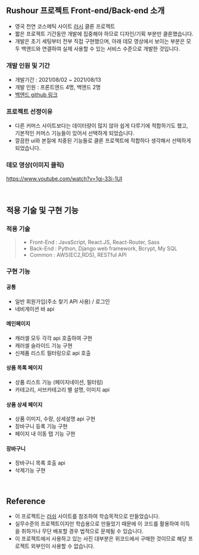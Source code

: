 ## Rushour 프로젝트 Front-end/Back-end 소개
- 영국 천연 코스메틱 사이트 [러시](https://www.lush.co.kr/) 클론 프로젝트
- 짧은 프로젝트 기간동안 개발에 집중해야 하므로 디자인/기획 부분만 클론했습니다.
- 개발은 초기 세팅부터 전부 직접 구현했으며, 아래 데모 영상에서 보이는 부분은 모두 백앤드와 연결하여 실제 사용할 수 있는 서비스 수준으로 개발한 것입니다.

### 개발 인원 및 기간
- 개발기간 : 2021/08/02 ~ 2021/08/13
- 개발 인원 : 프론트엔드 4명, 백엔드 2명
- [백엔드 github 링크](https://github.com/wecode-bootcamp-korea/23-1st-RushOur-backend)

### 프로젝트 선정이유
- 다른 커머스 사이트보다는 데이터량이 많지 않아 쉽게 다루기에 적합하기도 했고, 기본적인 커머스 기능들이 있어서 선택하게 되었습니다.
- 깔끔한 ui와 본질에 치중된 기능들로 클론 프로젝트에 적합하다 생각해서 선택하게 되었습니다.

### 데모 영상(이미지 클릭)
https://www.youtube.com/watch?v=1gj-33i-1UI

<br>

## 적용 기술 및 구현 기능
### 적용 기술
> - Front-End : JavaScript, React.JS, React-Router, Sass
> - Back-End : Python, Django web framework, Bcrypt, My SQL
> - Common : AWS(EC2,RDS), RESTful API
### 구현 기능
#### 공통
- 일반 회원가입(주소 찾기 API 사용) / 로그인
- 네비게이션 바 api
#### 메인페이지
- 캐러셀 모두 각각 api 호출하여 구현
- 캐러셀 슬라이드 기능 구현
- 신제품 리스트 필터링으로 api 호출
#### 상품 목록 페이지
- 상품 리스트 기능 (페이지네이션, 필터링)
- 카테고리, 서브카테고리 별 설명, 이미지 api
#### 상품 상세 페이지
- 상품 이미지, 수량, 상세설명 api 구현
- 장바구니 등록 기능 구현
- 페이지 내 이동 탭 기능 구현
#### 장바구니
- 장바구니 목록 호출 api
- 삭제기능 구현
<br>

## Reference
- 이 프로젝트는 [러쉬](https://www.lush.co.kr/) 사이트를 참조하여 학습목적으로 만들었습니다.
- 실무수준의 프로젝트이지만 학습용으로 만들었기 때문에 이 코드를 활용하여 이득을 취하거나 무단 배포할 경우 법적으로 문제될 수 있습니다.
- 이 프로젝트에서 사용하고 있는 사진 대부분은 위코드에서 구매한 것이므로 해당 프로젝트 외부인이 사용할 수 없습니다.
